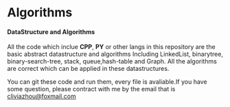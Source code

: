 Algorithms
==========

#### DataStructure and Algorithms

All the code which inclue **CPP**, **PY** or other langs in this repository are the basic abstract datastructure and algorithms
Including LinkedList, binarytree, binary-search-tree, stack, queue,hash-table and Graph. All the algorithms are correct which can be applied in these datastructures.

You can git these code and run them, every file is avaliable.If you have some question, please contract with me by the email that is cliviazhou@foxmail.com
